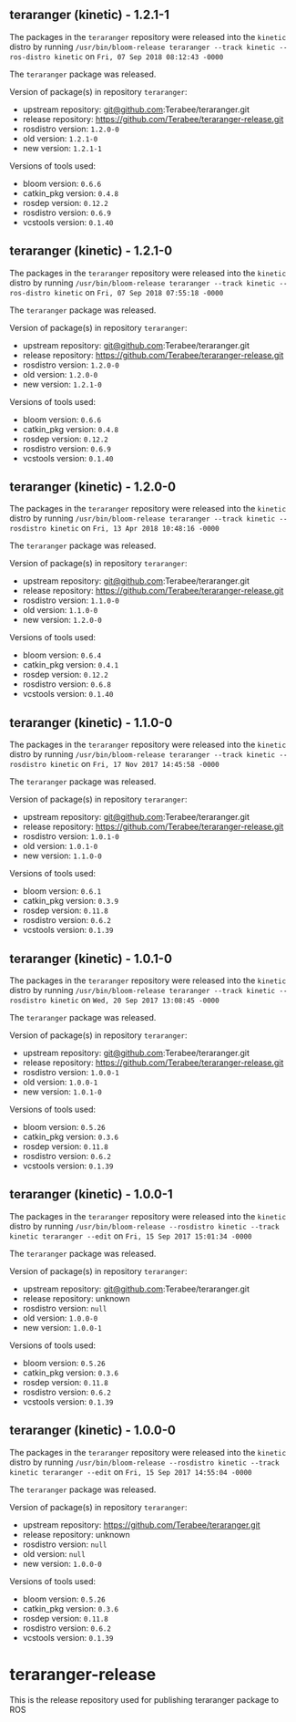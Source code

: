## teraranger (kinetic) - 1.2.1-1

The packages in the `teraranger` repository were released into the `kinetic` distro by running `/usr/bin/bloom-release teraranger --track kinetic --ros-distro kinetic` on `Fri, 07 Sep 2018 08:12:43 -0000`

The `teraranger` package was released.

Version of package(s) in repository `teraranger`:

- upstream repository: git@github.com:Terabee/teraranger.git
- release repository: https://github.com/Terabee/teraranger-release.git
- rosdistro version: `1.2.0-0`
- old version: `1.2.1-0`
- new version: `1.2.1-1`

Versions of tools used:

- bloom version: `0.6.6`
- catkin_pkg version: `0.4.8`
- rosdep version: `0.12.2`
- rosdistro version: `0.6.9`
- vcstools version: `0.1.40`


## teraranger (kinetic) - 1.2.1-0

The packages in the `teraranger` repository were released into the `kinetic` distro by running `/usr/bin/bloom-release teraranger --track kinetic --ros-distro kinetic` on `Fri, 07 Sep 2018 07:55:18 -0000`

The `teraranger` package was released.

Version of package(s) in repository `teraranger`:

- upstream repository: git@github.com:Terabee/teraranger.git
- release repository: https://github.com/Terabee/teraranger-release.git
- rosdistro version: `1.2.0-0`
- old version: `1.2.0-0`
- new version: `1.2.1-0`

Versions of tools used:

- bloom version: `0.6.6`
- catkin_pkg version: `0.4.8`
- rosdep version: `0.12.2`
- rosdistro version: `0.6.9`
- vcstools version: `0.1.40`


## teraranger (kinetic) - 1.2.0-0

The packages in the `teraranger` repository were released into the `kinetic` distro by running `/usr/bin/bloom-release teraranger --track kinetic --rosdistro kinetic` on `Fri, 13 Apr 2018 10:48:16 -0000`

The `teraranger` package was released.

Version of package(s) in repository `teraranger`:

- upstream repository: git@github.com:Terabee/teraranger.git
- release repository: https://github.com/Terabee/teraranger-release.git
- rosdistro version: `1.1.0-0`
- old version: `1.1.0-0`
- new version: `1.2.0-0`

Versions of tools used:

- bloom version: `0.6.4`
- catkin_pkg version: `0.4.1`
- rosdep version: `0.12.2`
- rosdistro version: `0.6.8`
- vcstools version: `0.1.40`


## teraranger (kinetic) - 1.1.0-0

The packages in the `teraranger` repository were released into the `kinetic` distro by running `/usr/bin/bloom-release teraranger --track kinetic --rosdistro kinetic` on `Fri, 17 Nov 2017 14:45:58 -0000`

The `teraranger` package was released.

Version of package(s) in repository `teraranger`:

- upstream repository: git@github.com:Terabee/teraranger.git
- release repository: https://github.com/Terabee/teraranger-release.git
- rosdistro version: `1.0.1-0`
- old version: `1.0.1-0`
- new version: `1.1.0-0`

Versions of tools used:

- bloom version: `0.6.1`
- catkin_pkg version: `0.3.9`
- rosdep version: `0.11.8`
- rosdistro version: `0.6.2`
- vcstools version: `0.1.39`


## teraranger (kinetic) - 1.0.1-0

The packages in the `teraranger` repository were released into the `kinetic` distro by running `/usr/bin/bloom-release teraranger --track kinetic --rosdistro kinetic` on `Wed, 20 Sep 2017 13:08:45 -0000`

The `teraranger` package was released.

Version of package(s) in repository `teraranger`:

- upstream repository: git@github.com:Terabee/teraranger.git
- release repository: https://github.com/Terabee/teraranger-release.git
- rosdistro version: `1.0.0-1`
- old version: `1.0.0-1`
- new version: `1.0.1-0`

Versions of tools used:

- bloom version: `0.5.26`
- catkin_pkg version: `0.3.6`
- rosdep version: `0.11.8`
- rosdistro version: `0.6.2`
- vcstools version: `0.1.39`


## teraranger (kinetic) - 1.0.0-1

The packages in the `teraranger` repository were released into the `kinetic` distro by running `/usr/bin/bloom-release --rosdistro kinetic --track kinetic teraranger --edit` on `Fri, 15 Sep 2017 15:01:34 -0000`

The `teraranger` package was released.

Version of package(s) in repository `teraranger`:

- upstream repository: git@github.com:Terabee/teraranger.git
- release repository: unknown
- rosdistro version: `null`
- old version: `1.0.0-0`
- new version: `1.0.0-1`

Versions of tools used:

- bloom version: `0.5.26`
- catkin_pkg version: `0.3.6`
- rosdep version: `0.11.8`
- rosdistro version: `0.6.2`
- vcstools version: `0.1.39`


## teraranger (kinetic) - 1.0.0-0

The packages in the `teraranger` repository were released into the `kinetic` distro by running `/usr/bin/bloom-release --rosdistro kinetic --track kinetic teraranger --edit` on `Fri, 15 Sep 2017 14:55:04 -0000`

The `teraranger` package was released.

Version of package(s) in repository `teraranger`:

- upstream repository: https://github.com/Terabee/teraranger.git
- release repository: unknown
- rosdistro version: `null`
- old version: `null`
- new version: `1.0.0-0`

Versions of tools used:

- bloom version: `0.5.26`
- catkin_pkg version: `0.3.6`
- rosdep version: `0.11.8`
- rosdistro version: `0.6.2`
- vcstools version: `0.1.39`


# teraranger-release
This is the release repository used for publishing teraranger package to ROS
